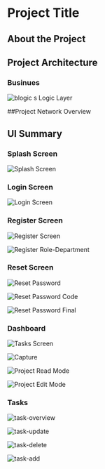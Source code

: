 # Project Title

## About the Project
## Project Architecture
### Businues
![blogic](https://github.com/user-attachments/assets/37bfc20c-9356-4fa6-a629-486ebc6db62b)
s Logic Layer


##Project Network Overview




## UI Summary

### Splash Screen
![Splash Screen](https://github.com/erdemserhat/SoftwareTeamManagement/assets/116950260/6d7de0a4-4df0-498d-b006-6bd5a8daaca7)

### Login Screen
![Login Screen](https://github.com/erdemserhat/SoftwareTeamManagement/assets/116950260/2f15e720-4f90-4af5-8825-5432ff4b62b2)

### Register Screen
![Register Screen](https://github.com/erdemserhat/SoftwareTeamManagement/assets/116950260/656514fa-d641-428e-b2a3-3f706ec61820)

![Register Role-Department](https://github.com/erdemserhat/SoftwareTeamManagement/assets/116950260/77b0d2ed-c11c-4858-be06-97b81370acf3)

### Reset Screen
![Reset Password](https://github.com/erdemserhat/SoftwareTeamManagement/assets/116950260/b4eeca78-c81d-4495-b072-fd0f13a957e9)

![Reset Password Code](https://github.com/erdemserhat/SoftwareTeamManagement/assets/116950260/5eaa8462-0dd7-44c0-954b-b24be3ad0818)

![Reset Password Final](https://github.com/erdemserhat/SoftwareTeamManagement/assets/116950260/d3e9f475-20f7-4f33-b12e-89037d895618)

### Dashboard 

![Tasks Screen](https://github.com/erdemserhat/SoftwareTeamManagement/assets/116950260/d4b103e8-e581-4c85-bd33-be1db0c2d59f)

![Capture](https://github.com/erdemserhat/SoftwareTeamManagement/assets/116950260/e473ebac-3202-4011-b29e-bb0537749f10)

![Project Read Mode](https://github.com/erdemserhat/SoftwareTeamManagement/assets/116950260/577e0e98-7153-423e-b3a5-0262d7106352)

![Project Edit Mode](https://github.com/erdemserhat/SoftwareTeamManagement/assets/116950260/661977ec-2493-4c1d-a988-609c140a0cbe)

### Tasks
![task-overview](https://github.com/erdemserhat/SoftwareTeamManagement/assets/116950260/3c1c4e03-4f61-48c2-ba62-670dbb00dd80)

![task-update](https://github.com/erdemserhat/SoftwareTeamManagement/assets/116950260/5a4287b2-fd34-476b-bef9-f28851f2d324)

![task-delete](https://github.com/erdemserhat/SoftwareTeamManagement/assets/116950260/7b1434a2-ec41-448f-bc5b-b3294dcd7a87)

![task-add](https://github.com/erdemserhat/SoftwareTeamManagement/assets/116950260/f104fdd2-bc3c-41f6-9c38-a5ca1c5767f4)



















